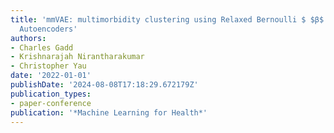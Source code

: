 ```yaml
---
title: 'mmVAE: multimorbidity clustering using Relaxed Bernoulli $ $β$ $-Variational
  Autoencoders'
authors:
- Charles Gadd
- Krishnarajah Nirantharakumar
- Christopher Yau
date: '2022-01-01'
publishDate: '2024-08-08T17:18:29.672179Z'
publication_types:
- paper-conference
publication: '*Machine Learning for Health*'
---
```

